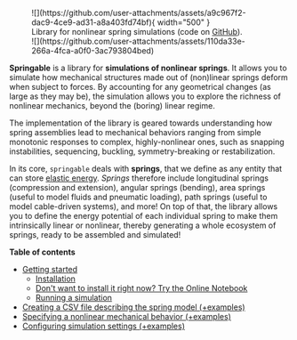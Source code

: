 <figure markdown="1">
![](https://github.com/user-attachments/assets/a9c967f2-dac9-4ce9-ad31-a8a403fd74bf){ width="500" }
<figcaption>
Library for nonlinear spring simulations (code on <a href="https://github.com/ducarme/springable">GitHub</a>).
</figcaption>
![](https://github.com/user-attachments/assets/110da33e-266a-4fca-a0f0-3ac793804bed)
</figure>



**Springable** is a library for **simulations of nonlinear springs**. It allows you to simulate how mechanical structures made out of (non)linear springs deform when subject to forces.
By accounting for any geometrical changes (as large as they may be), the simulation allows you to explore the richness
of nonlinear mechanics, beyond the (boring) linear regime.

The implementation of the library is geared towards understanding how spring assemblies lead to mechanical behaviors
ranging from simple monotonic responses to complex, highly-nonlinear ones, such as snapping instabilities, sequencing,
buckling, symmetry-breaking or restabilization.

In its core, `springable` deals with **springs**, that we define as any entity that can store [elastic energy](https://en.wikipedia.org/wiki/Elastic_energy).
*Springs* therefore include longitudinal springs (compression and extension),
angular springs (bending), area springs (useful to model fluids and pneumatic loading), path springs (useful to model cable-driven systems), and more!
On top of that, the library allows you to define the energy potential of each individual spring to make them intrinsically linear or nonlinear, thereby generating a whole ecosystem of springs, ready to be assembled and simulated!

**Table of contents**

- [Getting started](getting_started)
    - [Installation](getting_started/#installation)
    - [Don't want to install it right now? Try the Online Notebook](getting_started/#try-online-without-any-installation)
    - [Running a simulation](getting_started/#running-a-simulation)
- [Creating a CSV file describing the spring model (+examples)](creating_the_spring_model_csv_file)
- [Specifying a nonlinear mechanical behavior (+examples)](specifying_a_nonlinear_mechanical_behavior)
- [Configuring simulation settings (+examples)](configuring_simulation_settings)
<!-- - [Advanced topics](advanced_topics)
    + [Area spring with holes](advanced_topics/#area-spring-with-holes)
    + [Complex loading descriptions](advanced_topics/#complex-loading-descriptions)
    + [Scanning parameters](advanced_topics/#scanning-parameters) -->





